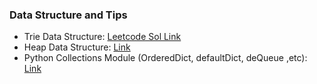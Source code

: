### Data Structure and Tips
- Trie Data Structure: [Leetcode Sol Link](https://leetcode.com/problems/implement-trie-prefix-tree/solution/)
- Heap Data Structure: [Link](https://www.geeksforgeeks.org/heap-queue-or-heapq-in-python/)
- Python Collections Module (OrderedDict, defaultDict, deQueue ,etc): [Link](https://www.geeksforgeeks.org/ordereddict-in-python/)
